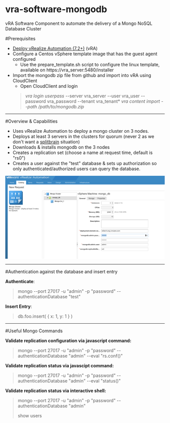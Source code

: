 # vra-software-mongodb
vRA Software Component to automate the delivery of a Mongo NoSQL Database Cluster

#Prerequisites

 - [Deploy vRealize Automation (7.2+)](https://my.vmware.com/group/vmware/details?downloadGroup=VRA-720&productId=624) (vRA)
 - Configure a Centos vSphere template image that has the guest agent configured
	 - Use the prepare_template.sh script to configure the linux template, available on https://vra_server:5480/installer
 - Import the mongodb zip file from github and import into vRA using CloudClient
	 - Open CloudClient and login
	 >*vra login userpass* --server vra_server --user vra_user --password vra_password --tenant vra_tenant*
	 *vra content import --path /path/to/mongodb.zip*


----------


#Overview & Capabilities

 - Uses vRealize Automation to deploy a mongo cluster on 3 nodes.
 - Deploys at least 3 servers in the clusters for quorum (never 2 as we don't want a [splitbrain](https://en.wikipedia.org/wiki/Split-brain_%28computing%29) situation)
 - Downloads & installs mongodb on the 3 nodes
 - Creates a replication set (choose a name at request time, default is "rs0")
 - Creates a user against the "test" database & sets up authorization so only authenticated/authorized users can query the database.

![Screenshot](https://github.com/clearascloud/vra-software-mongodb/blob/master/images/MongoDb-Screenshot.png)


----------


#Authentication against the database and insert entry

**Authenticate**:
>mongo --port 27017 -u "admin" -p "password" --authenticationDatabase "test"

**Insert Entry**:
>db.foo.insert( { x: 1, y: 1 } )


----------


#Useful Mongo Commands

**Validate replication configuration via javascript command:**
>mongo --port 27017 -u "admin" -p "password" --authenticationDatabase "admin" --eval "rs.conf()"

**Validate replication status via javascipt command:**
>mongo --port 27017 -u "admin" -p "password" --authenticationDatabase "admin" --eval "status()"

**Validate replication status via interactive shell:**
>mongo --port 27017 -u "admin" -p "password" --authenticationDatabase "admin"
> 
> show users
